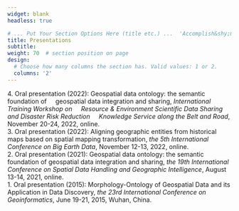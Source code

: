 ```yaml
---
widget: blank
headless: true

# ... Put Your Section Options Here (title etc.) ...  'Accomplish&shy;ments'
title: Presentations
subtitle:
weight: 70  # section position on page
design:
  # Choose how many columns the section has. Valid values: 1 or 2.
  columns: '2'
---
```


4\. Oral presentation (2022): Geospatial data ontology: the semantic foundation of &nbsp;&nbsp;&nbsp;&nbsp;geospatial data integration and sharing, *International Training Workshop on &nbsp;&nbsp;&nbsp;&nbsp;Resource & Environment Scientific Data Sharing and Disaster Risk Reduction &nbsp;&nbsp;&nbsp;&nbsp;Knowledge Service along the Belt and Road*, November 20-24, 2022, online.  
3\. Oral presentation (2022): Aligning geographic entities from historical maps based on spatial mapping transformation, *the 5th International Conference on Big Earth Data*, November 12-13, 2022, online.  
2\. Oral presentation (2021): Geospatial data ontology: the semantic foundation of geospatial data integration and sharing, *the 19th International Conference on Spatial Data Handling and Geographic Intelligence*, August 13-14, 2021, online.  
1\. Oral presentation (2015): Morphology-Ontology of Geospatial Data and its Application in Data Discovery, *the 23rd International Conference on Geoinformatics*, June 19-21, 2015, Wuhan, China.
